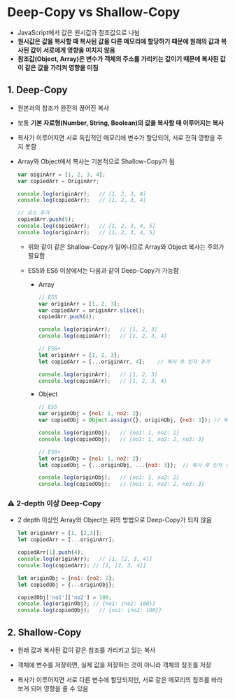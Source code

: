# Deep-Copy vs Shallow-Copy

- JavaScript에서 값은 원시값과 참조값으로 나뉨
- **원시값은 값을 복사할 때 복사된 값을 다른 메모리에 할당하기 때문에 원래의 값과 복사된 값이 서로에게 영향을 미치지 않음**
- **참조값(Object, Array)은 변수가 객체의 주소를 가리키는 값이기 때문에 복사된 값이 같은 값을 가리켜 영향을 미침**

 ## 1. Deep-Copy

- 원본과의 참조가 완전히 끊어진 복사

- 보통 **기본 자료형(Number, String, Boolean)의 값을 복사할 때 이루어지는 복사**

- 복사가 이루어지면 서로 독립적인 메모리에 변수가 할당되어, 서로 전혀 영향을 주지 못함

- Array와 Object에서 복사는 기본적으로 Shallow-Copy가 됨

  ```javascript
  var oiginArr = [1, 2, 3, 4];
  var copiedArr = OriginArr;
  
  console.log(originArr);	// [1, 2, 3, 4]
  console.log(copiedArr);	// [1, 2, 3, 4]
  
  // 요소 추가
  copiedArr.push(5);
  console.log(copiedArr);	// [1, 2, 3, 4, 5]
  console.log(originArr);	// [1, 2, 3, 4, 5]
  ```

  - 위와 같이 같은 Shallow-Copy가 일어나므로 Array와 Object 복사는 주의가 필요함

  - ES5와 ES6 이상에서는 다음과 같이 Deep-Copy가 가능함

    - Array

      ```javascript
      // ES5
      var originArr = [1, 2, 3];
      var copiedArr = originArr.slice();
      copiedArr.push(4);
      
      console.log(originArr);	// [1, 2, 3]
      console.log(copiedArr);	// [1, 2, 3, 4]
      ```

      ```javascript
      // ES6+
      let originArr = [1, 2, 3];
      let copiedArr = [...originArr, 4];	// 복사 후 인자 추가
      
      console.log(originArr);	// [1, 2, 3]
      console.log(copiedArr);	// [1, 2, 3, 4]
      ```

    - Object

      ```javascript
      // ES5
      var originObj = {no1: 1, no2: 2};
      var copiedObj = Object.assign({}, originObj, {no3: 3}); // 복사 후 인자 추가
      
      console.log(originObj);	// {no1: 1, no2: 2}
      console.log(copiedObj);	// {no1: 1, no2: 2, no3: 3}
      ```

      ```javascript
      // ES6+
      let originObj = {no1: 1, no2: 2};
      let copiedObj = {...originObj, ...{no3: 3}};	// 복사 후 인자 추가
      
      console.log(originObj);	// {no1: 1, no2: 2}
      console.log(copiedObj);	// {no1: 1, no2: 2, no3: 3}
      ```

### :warning: 2-depth 이상 Deep-Copy

- 2 depth 이상인 Array와 Object는 위의 방법으로 Deep-Copy가 되지 않음

  ```javascript
  let originArr = [1, [2,3]];
  let copiedArr = [...originArr];
  
  copiedArr[1].push(4);
  console.log(originArr);	// [1, [2, 3, 4]]
  console.log(copiedArr); // [1, [2, 3, 4]]
  ```

  ```javascript
  let originObj = {no1: {no2: 2};
  let copiedObj = {...originObj};
  
  copiedObj['no1']['no2'] = 100;
  console.log(originObj); // {no1: {no2: 100}}
  console.log(copiedObj);	// {no1: {no2: 100}}
  ```

## 2. Shallow-Copy

- 원래 값과 복사된 값이 같은 참조를 가리키고 있는 복사

- 객체에 변수를 저장하면, 실제 값을 저장하는 것이 아니라 객체의 참조를 저장

- 복사가 이루어지면 서로 다른 변수에 할당되지만,  서로 같은 메모리의 참조를 바라보게 되어 영향을 줄 수 있음